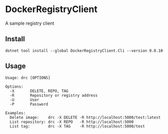 # DockerRegistryClient

A sample registry client

## Install

```
dotnet tool install --global DockerRegistryClient.Cli --version 0.0.10
```

## Usage

```
Usage: drc [OPTIONS]

Options:
  -X       DELETE, REPO, TAG
  -R       Repository or registry address
  -U       User
  -P       Password

Examples:
  Delete image:    drc -X DELETE -R http://localhost:5000/test:latest
  List repository: drc -X REPO   -R http://localhost:5000
  List tag:        drc -X TAG    -R http://localhost:5000/test
```
